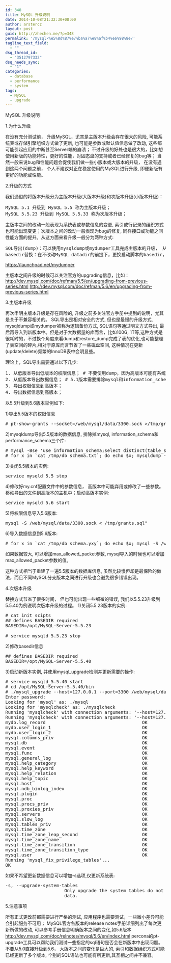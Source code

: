 ```yaml
---
id: 348
title: MySQL 升级说明
date: 2014-10-08T21:32:30+08:00
author: arstercz
layout: post
guid: http://zhechen.me/?p=348
permalink: '/mysql-%e5%8d%87%e7%ba%a7%e8%af%b4%e6%98%8e/'
tagline_text_field:
  - ""
dsq_thread_id:
  - "3512797332"
dsq_needs_sync:
  - "1"
categories:
  - database
  - performance
  - system
tags:
  - MySQL
  - upgrade
---
```

MySQL 升级说明


1.为什么升级

在没有充分测试前， 升级MySQL，尤其是主版本升级会存在很大的风险, 可能系统表或存储引擎组织方式做了更新, 也可能是参数或默认值信息做了改动, 这些都可能引起应用的中断甚至Server端的崩溃； 不过升级的好处也是很大的，比如想使用新版的功能特性，更好的性能，对固态盘的支持或者已经修复的bug等； 当然一般来说bug和性能问题会促使我们做一些小版本或大版本的升级， 在没有遇到这两个问题之前， 个人不建议对正在稳定使用的MySQL进行升级, 即便新版有更好的功能或性能。

2.升级的方式

我们通俗的将版本升级分为主版本升级(大版本升级)和次版本升级(小版本升级)：
<pre>
MySQL 5.1 升级到 MySQL 5.5 称为主版本升级；
MySQL 5.5.23 升级到 MySQL 5.5.33 称为次版本升级；
</pre>

主版本之间的改动一般表现为系统表或参数信息的变更, 索引或行记录的组织方式也可能出现变更；次版本之间的改动一般表现为bug的修复, 同样接口或功能之间性能方面的提升。从这方面来看升级一般分为两种方式:
<!--more-->

<pre>
SQL导出(dump)：可以使用mysqldump或mydumper工具完成主版本的升级， 从低版本导出SQL数据, 再导入到高版本中；
basedir替换：在不改动MySQL datadir的前提下，更换启动脚本的basedir，再使用mysql_upgrade来完成次版本之间的升级；
</pre>

<a href="https://launchpad.net/mydumper">https://launchpad.net/mydumper</a>

主版本之间升级的时候可以关注官方的upgrading信息，比如：
<a href="http://dev.mysql.com/doc/refman/5.5/en/upgrading-from-previous-series.html">http://dev.mysql.com/doc/refman/5.5/en/upgrading-from-previous-series.html</a>
<a href="http://dev.mysql.com/doc/refman/5.6/en/upgrading-from-previous-series.html">http://dev.mysql.com/doc/refman/5.6/en/upgrading-from-previous-series.html</a>

3.主版本升级

再次申明主版本升级是存在风险的, 升级之前多关注官方手册中提到的说明，尤其是关于不兼容相关的。
SQL导出是相对安全的方式, 但也是最慢的升级方式, mysqldump或mydumper被称为逻辑备份方式, SQL语句等通过明文方式导出, 最后再导入到新版本中。但是对于大数据量的库而言，比如100G, 1T等,这种方式是很耗时的，不过换个角度来看dump和restore_dump完成了表的优化,也可能整理了表空间的碎片,相对于原库而言节省了一些磁盘空间, 这种情况在更新(update/delete)频繁的InnoDB表中会明显些。

理论上，SQL导出需要通过以下几步:
<pre>
1. 从低版本导出低版本的权限信息； # 不要使用dump，因为高版本可能有系统表的更新， 可以使用percona 的pt-show-grants工具导出SQL授权形式的语句
2. 从低版本导出数据信息； # 5.1版本需要排除mysql和information_schema库; 5.5版本还要排除performance_schema库
3. 导出权限信息到高版本；
4. 导出数据信息到高版本；
</pre>

以5.5升级到5.6版本举例如下:

1)导出5.5版本的权限信息
<pre>
# pt-show-grants --socket=/web/mysql/data/3300.sock >/tmp/grants.sql
</pre>

2)mysqldump导出5.5版本的数据信息, 排除掉mysql, information_schema和performance_schema三个库:
<pre>
# mysql -Bse 'use information_schema;select distinct(table_schema) from tables where table_schema not in ("mysql","information_schema","performance_schema")' >/tmp/db_schema.txt
# for x in `cat /tmp/db_schema.txt`; do echo $x; mysqldump --routines --events --single-transaction --databases $x >/tmp/$x.sql;done
</pre>
3)关闭5.5版本的实例:
<pre>
service mysqld_5.5 stop
</pre>
4)修改好my.cnf配置文件中的参数信息， 高版本中可能弃用或修改了一些参数。移动导出的文件到高版本的主机中；启动高版本实例:
<pre>
service mysqld_5.6 start
</pre>
5)将权限信息导入5.6版本:
<pre>
mysql -S /web/mysql/data/3300.sock &lt; /tmp/grants.sql"
</pre>

6)导入数据信息到5.6版本:
<pre>
# for x in `cat /tmp/db_schema.yxy`; do echo $x; mysql -S /web/mysql/data/3300.sock &lt; /tmp/$x.sql;done
</pre>
如果数据较大, 可以增加max_allowed_packet参数, mysql导入的时候也可以增加max_allowed_packet参数的值。

这种方式相当于重建了一遍5.5版本的数据库信息, 虽然比较慢但却是最保险的做法，而且不同MySQL分支版本之间进行升级也会避免很多错误出现。

4.次版本升级

替换方式节省了很多时间， 但也可能出现一些细微的错误, 我们以5.5.23升级到5.5.40为例说明次版本升级的过程。
1)关闭5.5.23版本的实例:
<pre>
# cat init scipts
## defines BASEDIR required
BASEDIR=/opt/MySQL-Server-5.5.23

# service mysqld_5.5.23 stop
</pre>
2)修改basedir信息
<pre>
## defines BASEDIR required
BASEDIR=/opt/MySQL-Server-5.5.40
</pre>
3)启动新版本实例, 并使用mysql_upgrade检测并更新需要的操作:
<pre>
# service mysqld_5.5.40 start
# cd /opt/MySQL-Server-5.5.40/bin
# ./mysql_upgrade --host=127.0.0.1 --port=3300 /web/mysql/data/3300.sock -p
Enter password: 
Looking for 'mysql' as: ./mysql
Looking for 'mysqlcheck' as: ./mysqlcheck
Running 'mysqlcheck' with connection arguments: '--host=127.0.0.1' '--port=3300' 
Running 'mysqlcheck' with connection arguments: '--host=127.0.0.1' '--port=3300' 
mydb.log_record                                    OK
mydb.user_login_1                                  OK
mydb.user_login_2                                  OK
mysql.columns_priv                                 OK
mysql.db                                           OK
mysql.event                                        OK
mysql.func                                         OK
mysql.general_log                                  OK
mysql.help_category                                OK
mysql.help_keyword                                 OK
mysql.help_relation                                OK
mysql.help_topic                                   OK
mysql.host                                         OK
mysql.ndb_binlog_index                             OK
mysql.plugin                                       OK
mysql.proc                                         OK
mysql.procs_priv                                   OK
mysql.proxies_priv                                 OK
mysql.servers                                      OK
mysql.slow_log                                     OK
mysql.tables_priv                                  OK
mysql.time_zone                                    OK
mysql.time_zone_leap_second                        OK
mysql.time_zone_name                               OK
mysql.time_zone_transition                         OK
mysql.time_zone_transition_type                    OK
mysql.user                                         OK
Running 'mysql_fix_privilege_tables'...
OK
</pre>
如果不希望更新数据信息可以增加-s选项,仅更新系统表:
<pre>
-s, --upgrade-system-tables 
                      Only upgrade the system tables do not try to upgrade the
                      data.
</pre>

5.注意事项

所有正式更改前都需要进行严格的测试, 应用程序也需要测试，一些微小差异可能会引起服务不可用；
MySQL官方各版本的release notes手册详细列出了每次更新所做的改动, 可以参考手册信息明确版本之间的变化,如5.6版本 <a href="http://dev.mysql.com/doc/relnotes/mysql/5.6/en/index.html">http://dev.mysql.com/doc/relnotes/mysql/5.6/en/index.html</a>
percona的pt-upgrade工具可以帮助我们测试一些指定的sql语句是否会在新版本中出现问题。
不要从5.0直接升级到5.6， 大版本之间的变化是巨大的, 索引和数据组织方式可能已经更新了多个版本, 个别的SQL语法也可能有所更新,其互相之间并不兼容。